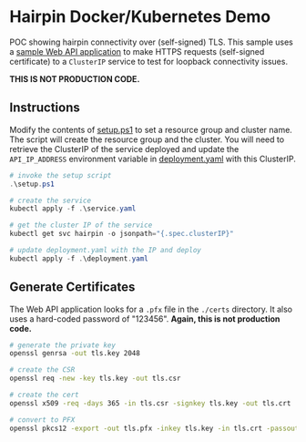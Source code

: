 # Hairpin Docker/Kubernetes Demo

POC showing hairpin connectivity over (self-signed) TLS. This sample uses a [sample Web API application](https://github.com/ckriutz/HairpinConsole) to make HTTPS requests (self-signed certificate) to a `ClusterIP` service to test for loopback connectivity issues. 

**THIS IS NOT PRODUCTION CODE.**

## Instructions

Modify the contents of [setup.ps1](setup.ps1) to set a resource group and cluster name. The script will create the resource group and the cluster. You will need to retrieve the ClusterIP of the service deployed and update the `API_IP_ADDRESS` environment variable in [deployment.yaml](deployment.yaml) with this ClusterIP. 

```powershell
# invoke the setup script
.\setup.ps1

# create the service
kubectl apply -f .\service.yaml

# get the cluster IP of the service
kubectl get svc hairpin -o jsonpath="{.spec.clusterIP}"

# update deployment.yaml with the IP and deploy
kubectl apply -f .\deployment.yaml
```

## Generate Certificates

The Web API application looks for a `.pfx` file in the `./certs` directory. It also uses a hard-coded password of "123456". **Again, this is not production code.**

```bash
# generate the private key
openssl genrsa -out tls.key 2048

# create the CSR
openssl req -new -key tls.key -out tls.csr

# create the cert
openssl x509 -req -days 365 -in tls.csr -signkey tls.key -out tls.crt

# convert to PFX
openssl pkcs12 -export -out tls.pfx -inkey tls.key -in tls.crt -passout pass:123456
```